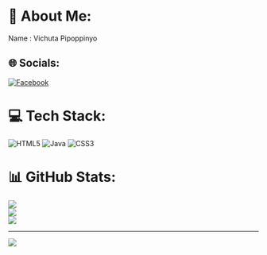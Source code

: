 # 💫 About Me:
Name : Vichuta Pipoppinyo


## 🌐 Socials:
[![Facebook](https://img.shields.io/badge/Facebook-%231877F2.svg?logo=Facebook&logoColor=white)](https://facebook.com/vichuta.pipoppinyo.9) 

# 💻 Tech Stack:
![HTML5](https://img.shields.io/badge/html5-%23E34F26.svg?style=for-the-badge&logo=html5&logoColor=white) ![Java](https://img.shields.io/badge/java-%23ED8B00.svg?style=for-the-badge&logo=java&logoColor=white) ![CSS3](https://img.shields.io/badge/css3-%231572B6.svg?style=for-the-badge&logo=css3&logoColor=white)
# 📊 GitHub Stats:
![](https://github-readme-stats.vercel.app/api?username=vichuta&theme=dark&hide_border=false&include_all_commits=false&count_private=false)<br/>
![](https://github-readme-streak-stats.herokuapp.com/?user=vichuta&theme=dark&hide_border=false)<br/>
![](https://github-readme-stats.vercel.app/api/top-langs/?username=vichuta&theme=dark&hide_border=false&include_all_commits=false&count_private=false&layout=compact)

---
[![](https://visitcount.itsvg.in/api?id=vichuta&icon=0&color=0)](https://visitcount.itsvg.in)
